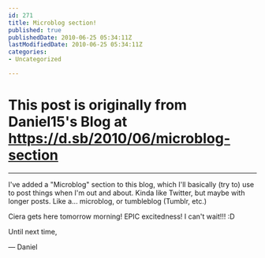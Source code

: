 ```yaml
---
id: 271
title: Microblog section!
published: true
publishedDate: 2010-06-25 05:34:11Z
lastModifiedDate: 2010-06-25 05:34:11Z
categories:
- Uncategorized

---
```


# This post is originally from Daniel15's Blog at https://d.sb/2010/06/microblog-section

---

I've added a "Microblog" section to this blog, which I'll basically (try to) use to post things when I'm out and about. Kinda like Twitter, but maybe with longer posts. Like a... microblog, or tumbleblog (Tumblr, etc.)

Ciera gets here tomorrow morning! EPIC excitedness! I can't wait!!! :D

Until next time,  

 — Daniel


